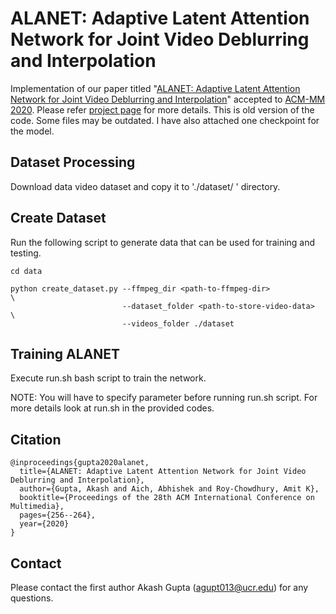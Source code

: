 # ALANET: Adaptive Latent Attention Network for Joint Video Deblurring and Interpolation

Implementation of our paper titled "[ALANET: Adaptive Latent Attention Network for Joint Video Deblurring and Interpolation](https://arxiv.org/abs/2009.01005)" accepted to [ACM-MM 2020](https://2020.acmmm.org/).
Please refer [project page](https://akashagupta.com/ALANET.html) for more details. This is old version of the code. Some files may be outdated. I have also attached one checkpoint for the model.

## Dataset Processing
Download data video dataset and copy it to './dataset/ ' directory.

## Create Dataset
Run the following script to generate data that can be used for training and testing.
```
cd data

python create_dataset.py --ffmpeg_dir <path-to-ffmpeg-dir>              \
                         --dataset_folder <path-to-store-video-data>  \
                         --videos_folder ./dataset
```


## Training ALANET
Execute run.sh bash script to train the network.

NOTE: You will have to specify parameter before running run.sh script.
       For more details look at run.sh in the provided codes.

## Citation
```
@inproceedings{gupta2020alanet,
  title={ALANET: Adaptive Latent Attention Network for Joint Video Deblurring and Interpolation},
  author={Gupta, Akash and Aich, Abhishek and Roy-Chowdhury, Amit K},
  booktitle={Proceedings of the 28th ACM International Conference on Multimedia},
  pages={256--264},
  year={2020}
}
```
    
## Contact
Please contact the first author Akash Gupta ([agupt013@ucr.edu](agupt013@ucr.edu)) for any questions.

